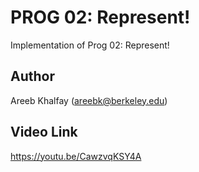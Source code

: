 # PROG 02: Represent!

Implementation of Prog 02: Represent!

## Author

Areeb Khalfay (areebk@berkeley.edu)

## Video Link

https://youtu.be/CawzvqKSY4A
